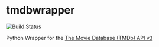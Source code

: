 # tmdbwrapper

[![Build Status](https://semaphoreci.com/api/v1/kevgathuku/tmdbwrapper/branches/master/badge.svg)](https://semaphoreci.com/kevgathuku/tmdbwrapper)

Python Wrapper for the [The Movie Database (TMDb) API v3](https://www.themoviedb.org/)
